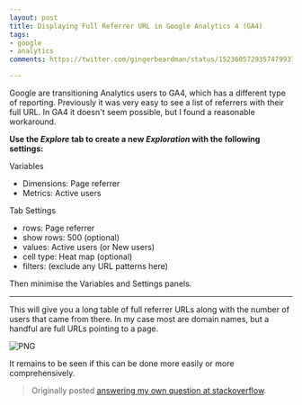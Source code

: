 ```yaml
---
layout: post
title: Displaying Full Referrer URL in Google Analytics 4 (GA4)
tags:
- google
- analytics
comments: https://twitter.com/gingerbeardman/status/1523605729357479937

---
```


Google are transitioning Analytics users to GA4, which has a different type of reporting. Previously it was very easy to see a list of referrers with their full URL. In GA4 it doesn't seem possible, but I found a reasonable workaround.

**Use the *Explore* tab to create a new *Exploration* with the following settings:**

Variables
- Dimensions: Page referrer
- Metrics: Active users

Tab Settings
- rows: Page referrer
- show rows: 500 (optional)
- values: Active users (or New users)
- cell type: Heat map (optional)
- filters: (exclude any URL patterns here)

Then minimise the Variables and Settings panels.

----

This will give you a long table of full referrer URLs along with the number of users that came from there. In my case most are domain names, but a handful are full URLs pointing to a page.

![PNG](https://cdn.gingerbeardman.com/images/posts/ga4-full-referrer-url.png)

It remains to be seen if this can be done more easily or more comprehensively.

> Originally posted [answering my own question at stackoverflow](https://stackoverflow.com/a/70742721/28290).